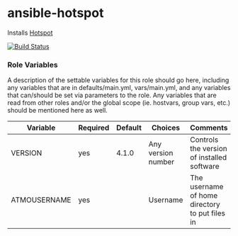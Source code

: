 # ansible-hotspot

Installs [Hotspot](https://github.com/rthurman/hotspot)

[![Build Status](https://travis-ci.org/CyVerse-Ansible/ansible-hotspot.svg?branch=master)](https://travis-ci.org/CyVerse-Ansible/ansible-hotspot)

### Role Variables

A description of the settable variables for this role should go here, including any variables that are in defaults/main.yml, vars/main.yml, and any variables that can/should be set via parameters to the role. Any variables that are read from other roles and/or the global scope (ie. hostvars, group vars, etc.) should be mentioned here as well.

| Variable                | Required | Default | Choices                   | Comments                                   |
|-------------------------|----------|---------|---------------------------|--------------------------------------------|
| VERSION                 | yes      | 4.1.0   | Any version number        | Controls the version of installed software |
| ATMOUSERNAME            | yes      |         | Username                  | The username of home directory to put files in |
